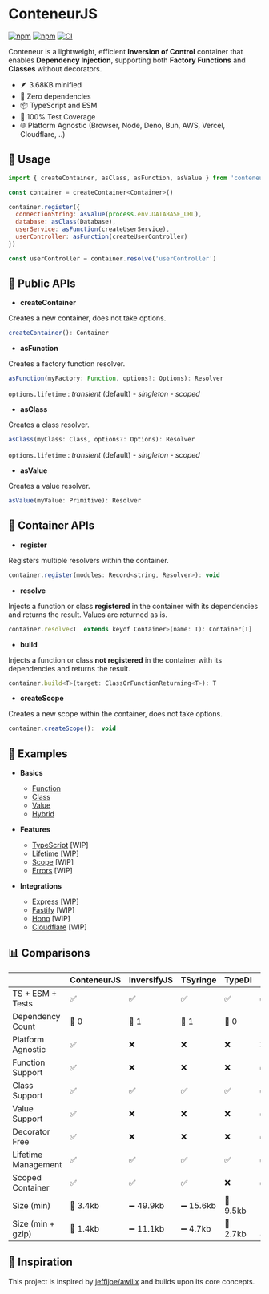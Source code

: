 # ConteneurJS

[![npm](https://img.shields.io/npm/v/conteneur.svg?maxAge=1000)](https://www.npmjs.com/package/conteneur)
[![npm](https://img.shields.io/npm/dt/conteneur.svg?maxAge=1000)](https://www.npmjs.com/package/conteneur)
[![CI](https://github.com/bouclier-dev/conteneur/actions/workflows/ci.yml/badge.svg)](https://github.com/bouclier-dev/conteneur/actions/workflows/ci.yml)

Conteneur is a lightweight, efficient **Inversion of Control** container that enables **Dependency Injection**, supporting both **Factory Functions** and **Classes** without decorators.

- 🪶 3.68KB minified
- 🧩 Zero dependencies
- 📦 TypeScript and ESM
- 🧪 100% Test Coverage
- 🌐 Platform Agnostic (Browser, Node, Deno, Bun, AWS, Vercel, Cloudflare, ..)

## 🚀 Usage

```js
import { createContainer, asClass, asFunction, asValue } from 'conteneur'

const container = createContainer<Container>()

container.register({
  connectionString: asValue(process.env.DATABASE_URL),
  database: asClass(Database),
  userService: asFunction(createUserService),
  userController: asFunction(createUserController)
})

const userController = container.resolve('userController')
```

## 🎁 Public APIs

- **createContainer**

Creates a new container, does not take options.

```js
createContainer(): Container
```

- **asFunction**

Creates a factory function resolver.

```js
asFunction(myFactory: Function, options?: Options): Resolver
```

`options.lifetime` : *transient* (default) - *singleton* - *scoped*

- **asClass**

Creates a class resolver.

```js
asClass(myClass: Class, options?: Options): Resolver
```

`options.lifetime` : *transient* (default) - *singleton* - *scoped*

- **asValue**

Creates a value resolver.

```js
asValue(myValue: Primitive): Resolver
```

## 🔋 Container APIs

- **register**

Registers multiple resolvers within the container.

```js
container.register(modules: Record<string, Resolver>): void
```

- **resolve**

Injects a function or class **registered** in the container with its dependencies and returns the result.
Values are returned as is.

```js
container.resolve<T  extends keyof Container>(name: T): Container[T]
```

- **build**

Injects a function or class **not registered** in the container with its dependencies and returns the result.

```js
container.build<T>(target: ClassOrFunctionReturning<T>): T
```

- **createScope**

Creates a new scope within the container, does not take options.

```js
container.createScope():  void
```

## 📃 Examples

- **Basics**
  - [Function](./docs/basics/function.md)
  - [Class](./docs/basics/class.md)
  - [Value](./docs/basics/value.md)
  - [Hybrid](./docs/basics/hybrid.md)

- **Features**
  - [TypeScript](./docs/features/typescript.md) [WIP]
  - [Lifetime](./docs/features/lifetime.md) [WIP]
  - [Scope](./docs/features/scoped.md) [WIP]
  - [Errors](./docs/features/errors.md) [WIP]

- **Integrations**
  - [Express](./docs/integrations/express.md) [WIP]
  - [Fastify](./docs/integrations/fastify.md) [WIP]
  - [Hono](./docs/integrations/hono.md) [WIP]
  - [Cloudflare](./docs/integrations/cloudflare.md) [WIP]

## 📊 Comparisons
|                     | ConteneurJS | InversifyJS | TSyringe  | TypeDI   | Awilix    |
|---------------------|-------------|-------------|-----------|----------|-----------|
| TS + ESM + Tests    | ✅          | ✅          | ✅        | ✅       | ✅        |
| Dependency Count    | 🥇 0        | 🥈 1        | 🥈 1      | 🥇 0     | 🥉 2      |
| Platform Agnostic   | ✅          | ❌          | ❌        | ❌       | ❌        |
| Function Support    | ✅          | ❌          | ❌        | ❌       | ✅        |
| Class Support       | ✅          | ✅          | ✅        | ✅       | ✅        |
| Value Support       | ✅          | ❌          | ❌        | ❌       | ✅        |
| Decorator Free      | ✅          | ❌          | ❌        | ❌       | ✅        |
| Lifetime Management | ✅          | ✅          | ✅        | ✅       | ✅        |
| Scoped Container    | ✅          | ✅          | ✅        | ❌       | ✅        |
| Size (min)          | 🥇 3.4kb    | ➖ 49.9kb   | ➖ 15.6kb | 🥈 9.5kb | 🥉 12.5kb |
| Size (min + gzip)   | 🥇 1.4kb    | ➖ 11.1kb   | ➖ 4.7kb  | 🥈 2.7kb | 🥉 4.6kb  |

## 📃 Inspiration

This project is inspired by [jeffijoe/awilix](https://github.com/jeffijoe/awilix) and builds upon its core concepts.
